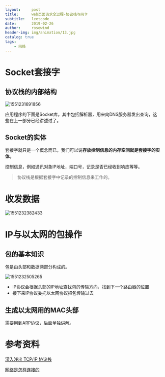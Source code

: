 ```yaml
---
layout:     post
title:      web页面请求全过程-协议栈与网卡
subtitle:   leetcode
date:       2019-02-26
author:     rosewind
header-img: img/animation/13.jpg
catalog: true
tags:
    - 网络
---
```


# Socket套接字

## 协议栈的内部结构

![1551231691856](https://github.com/zhng1456/zhng1456.github.io/blob/master/img/typora-user-images/1551231691856.png?raw=true)

应用程序的下面是Socket库，其中包括解析器，用来向DNS服务器发出查询，这些在上一部分已经讲述过了。

## Socket的实体

套接字就只是一个概念而已，我们可以说**存放控制信息的内存空间就是套接字的实体。**

控制信息，例如通讯对象IP地址，端口号，记录是否已经收到响应等等。

> 协议栈是根据套接字中记录的控制信息来工作的。

# 收发数据

![1551232382433](https://github.com/zhng1456/zhng1456.github.io/blob/master/img/typora-user-images/1551232382433.png?raw=true)

# IP与以太网的包操作

## 包的基本知识

包是由头部和数据两部分构成的。

![1551232505265](https://github.com/zhng1456/zhng1456.github.io/blob/master/img/typora-user-images/1551232505265.png?raw=true)

- IP协议会根据头部的IP地址查找包的传输方向，找到下一个路由器的位置
- 接下来IP协议委托以太网协议把包传输过去

## 生成以太网用的MAC头部

需要用到ARP协议，后面单独讲解。

# 参考资料

[深入浅出 TCP/IP 协议栈](https://www.cnblogs.com/onepixel/p/7092302.html)

[网络是怎样连接的](https://book.douban.com/subject/26941639/)